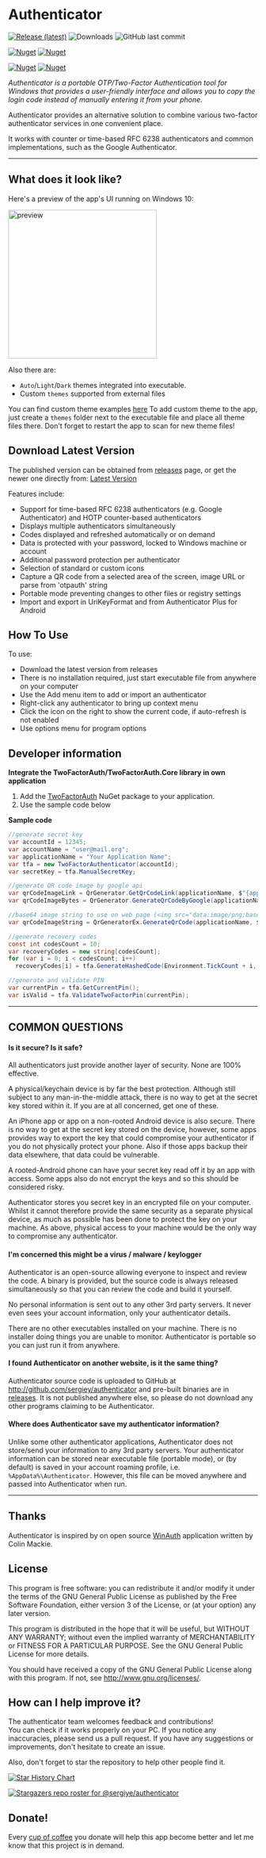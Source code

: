 # Authenticator

[![Release (latest)](https://img.shields.io/github/v/release/sergiye/authenticator)](https://github.com/sergiye/authenticator/releases/latest)
![Downloads](https://img.shields.io/github/downloads/sergiye/authenticator/total?color=ff4f42)
![GitHub last commit](https://img.shields.io/github/last-commit/sergiye/authenticator?color=00AD00)

[![Nuget](https://img.shields.io/nuget/v/TwoFactorAuth)](https://www.nuget.org/packages/TwoFactorAuth/)
[![Nuget](https://img.shields.io/nuget/dt/TwoFactorAuth?label=nuget-downloads)](https://www.nuget.org/packages/TwoFactorAuth/)

[![Nuget](https://img.shields.io/nuget/v/TwoFactorAuth.Core)](https://www.nuget.org/packages/TwoFactorAuth.Core/)
[![Nuget](https://img.shields.io/nuget/dt/TwoFactorAuth.Core?label=nuget-downloads)](https://www.nuget.org/packages/TwoFactorAuth.Core/)

*Authenticator is a portable OTP/Two-Factor Authentication tool for Windows that provides a user-friendly interface and allows you to copy the login code instead of manually entering it from your phone.*

Authenticator provides an alternative solution to combine various two-factor authenticator services in one convenient place.

It works with counter or time-based RFC 6238 authenticators and common implementations, such as the Google Authenticator.

----
## What does it look like?

Here's a preview of the app's UI running on Windows 10:

[<img src="https://github.com/sergiye/authenticator/raw/master/preview.png" alt="preview" width="300"/>](https://github.com/sergiye/authenticator/raw/master/preview.png)

Also there are:
 - `Auto`/`Light`/`Dark` themes integrated into executable.
 - Custom `themes` supported from external files

You can find custom theme examples [here](https://github.com/sergiye/authenticator/tree/master/themes)
To add custom theme to the app, just create a `themes` folder next to the executable file and place all theme files there.
Don't forget to restart the app to scan for new theme files!

## Download Latest Version

The published version can be obtained from [releases](https://github.com/sergiye/authenticator/releases) page, or get the newer one directly from:
[Latest Version](https://github.com/sergiye/authenticator/releases/latest)

Features include:

  * Support for time-based RFC 6238 authenticators (e.g. Google Authenticator) and HOTP counter-based authenticators
  * Displays multiple authenticators simultaneously
  * Codes displayed and refreshed automatically or on demand
  * Data is protected with your password, locked to Windows machine or account
  * Additional password protection per authenticator
  * Selection of standard or custom icons
  * Capture a QR code from a selected area of the screen, image URL or parse from 'otpauth' string
  * Portable mode preventing changes to other files or registry settings
  * Import and export in UriKeyFormat and from Authenticator Plus for Android 


## How To Use

To use:
  * Download the latest version from releases
  * There is no installation required, just start executable file from anywhere on your computer
  * Use the Add menu item to add or import an authenticator
  * Right-click any authenticator to bring up context menu
  * Click the icon on the right to show the current code, if auto-refresh is not enabled
  * Use options menu for program options

## Developer information
**Integrate the TwoFactorAuth/TwoFactorAuth.Core library in own application**
1. Add the [TwoFactorAuth](https://www.nuget.org/packages/TwoFactorAuth/) NuGet package to your application.
2. Use the sample code below

**Sample code**
```c#
//generate secret key
var accountId = 12345;
var accountName = "user@mail.org";
var applicationName = "Your Application Name";
var tfa = new TwoFactorAuthenticator(accountId);
var secretKey = tfa.ManualSecretKey;

//generate QR code image by google api
var qrCodeImageLink = QrGenerator.GetQrCodeLink(applicationName, $"{applicationName} - {accountName}", secretKey);
var qrCodeImageBytes = QrGenerator.GenerateQrCodeByGoogle(applicationName, $"{applicationName} - {accountName}", secretKey);

//base64 image string to use on web page (<img src="data:image/png;base64, ...) - no internet required
var qrCodeImageString = QrGeneratorEx.GenerateQrCode(applicationName, $"{applicationName} - {accountName}", secretKey);

//generate recovery codes
const int codesCount = 10;
var recoveryCodes = new string[codesCount];
for (var i = 0; i < codesCount; i++)
  recoveryCodes[i] = tfa.GenerateHashedCode(Environment.TickCount + i, 10);

//generate and validate PIN
var currentPin = tfa.GetCurrentPin();
var isValid = tfa.ValidateTwoFactorPin(currentPin);
```

----

## COMMON QUESTIONS

#### Is it secure? Is it safe?

All authenticators just provide another layer of security. None are 100% effective.

A physical/keychain device is by far the best protection. Although still subject to any man-in-the-middle attack, there is no way to get at the secret key stored within it. If you are at all concerned, get one of these.

An iPhone app or app on a non-rooted Android device is also secure. There is no way to get at the secret key stored on the device, however, some apps provides way to export the key that could compromise your authenticator if you do not physically protect your phone. Also if those apps backup their data elsewhere, that data could be vulnerable.

A rooted-Android phone can have your secret key read off it by an app with access. Some apps also do not encrypt the keys and so this should be considered risky.

Authenticator stores you secret key in an encrypted file on your computer. Whilst it cannot therefore provide the same security as a separate physical device, as much as possible has been done to protect the key on your machine. As above, physical access to your machine would be the only way to compromise any authenticator.

#### I'm concerned this might be a virus / malware / keylogger

Authenticator is an open-source allowing everyone to inspect and review the code. A binary is provided, but the source code is always released simultaneously so that you can review the code and build it yourself.

No personal information is sent out to any other 3rd party servers. It never even sees your account information, only your authenticator details.

There are no other executables installed on your machine. There is no installer doing things you are unable to monitor. Authenticator is portable so you can just run it from anywhere.

#### I found Authenticator on another website, is it the same thing?

Authenticator source code is uploaded to GitHub at http://github.com/sergiey/authenticator and pre-built binaries are in [releases](https://github.com/sergiye/authenticator/releases). It is not published anywhere else, so please do not download any other programs claiming to be Authenticator.

#### Where does Authenticator save my authenticator information?

Unlike some other authenticator applications, Authenticator does not store/send your information to any 3rd party servers. Your authenticator information can be stored near executable file (portable mode), or (by default) is saved in your account roaming profile, i.e. `%AppData%\Authenticator`. However, this file can be moved anywhere and passed into Authenticator when run.

----

## Thanks
Authenticator is inspired by on open source [WinAuth](https://github.com/winauth/winauth) application written by Colin Mackie.

## License
This program is free software: you can redistribute it and/or modify it under the terms of the GNU General Public License as published by the Free Software Foundation, either version 3 of the License, or (at your option) any later version.

This program is distributed in the hope that it will be useful, but WITHOUT ANY WARRANTY; without even the implied warranty of MERCHANTABILITY or FITNESS FOR A PARTICULAR PURPOSE.  See the GNU General Public License for more details.

You should have received a copy of the GNU General Public License  along with this program.  If not, see http://www.gnu.org/licenses/.

## How can I help improve it?
The authenticator team welcomes feedback and contributions!<br/>
You can check if it works properly on your PC. If you notice any inaccuracies, please send us a pull request. If you have any suggestions or improvements, don't hesitate to create an issue.

Also, don't forget to star the repository to help other people find it.

[![Star History Chart](https://api.star-history.com/svg?repos=sergiye/authenticator&type=Date)](https://star-history.com/#sergiye/authenticator&Date)

[//]: # ([![Stargazers over time]&#40;https://starchart.cc/sergiye/authenticator.svg?variant=adaptive&#41;]&#40;https://starchart.cc/sergiye/authenticator&#41;)

[![Stargazers repo roster for @sergiye/authenticator](https://reporoster.com/stars/sergiye/authenticator)](https://github.com/sergiye/authenticator/stargazers)

## Donate!
Every [cup of coffee](https://patreon.com/SergiyE) you donate will help this app become better and let me know that this project is in demand.